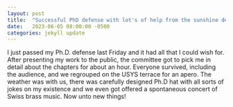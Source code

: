 ```yaml
---
layout: post
title:  "Successful PhD defense with lot's of help from the sunshine department."
date:   2023-06-05 08:00:00 -0500
categories: jekyll update
---
```


I just passed my Ph.D. defense last Friday and it had all that I could wish for. After presenting my work to the public, the committee got to pick me in detail about the chapters for about an hour. Everyone survived, including the audience, and we regrouped on the USYS terrace for an apero. The weather was with us, there was carefully designed Ph.D hat with all sorts of jokes on my existence and we even got offered a spontaneous concert of Swiss brass music. Now unto new things! 

